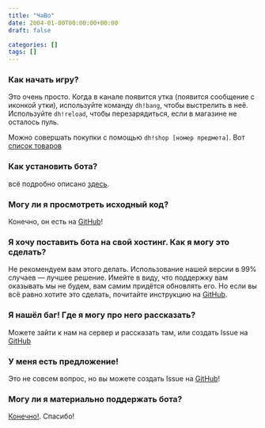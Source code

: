```yaml
---
title: "ЧаВо"
date: 2004-01-00T00:00:00+00:00
draft: false

categories: []
tags: []
---
```

### Как начать игру?

Это очень просто. Когда в канале появится утка (появится сообщение с иконкой утки), используйте команду `dh!bang`, чтобы выстрелить в неё. Используйте `dh!reload`, чтобы перезарядиться, если в магазине не осталось пуль.

Можно совершать покупки с помощью `dh!shop [номер предмета]`. Вот [список товаров](https://duckhunt.me/shop-items)

 

### Как установить бота?

всё подробно описано [здесь](https://duckhunt.me/install-duckhunt).

 

### Могу ли я просмотреть исходный код?

Конечно, он есть на [GitHub](https://github.com/DuckHunt-discord/DHV3)!

 

### Я хочу поставить бота на свой хостинг. Как я могу это сделать?

Не рекомендуем вам этого делать. Использование нашей версии в 99% случаев — лучшее решение. Имейте в виду, что поддержку вам оказывать мы не будем, вам самим придётся обновлять его. Но если вы всё равно хотите это сделать, почитайте инструкцию на [GitHub](https://github.com/DuckHunt-discord/DHV3/blob/master/INSTALL.md).

 

### Я нашёл баг! Где я могу про него рассказать?

Можете зайти к нам на сервер и рассказать там, или создать Issue на [GitHub](https://github.com/DuckHunt-discord/DHV3/issues)

 

### У меня есть предложение!

Это не совсем вопрос, но вы можете создать Issue на [GitHub](https://github.com/DuckHunt-discord/DHV3/issues)!

 

### Могу ли я материально поддержать бота?

[Конечно!](http://ko-fi.com/duckhunt). Спасибо!
